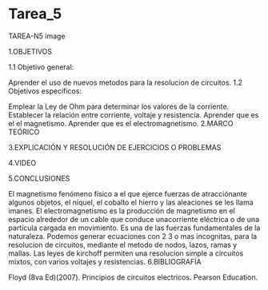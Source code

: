 # Tarea_5
TAREA-N5
image

1.OBJETIVOS

1.1 Objetivo general:

Aprender el uso de nuevos metodos para la resolucion de circuitos.
1.2 Objetivos especificos:

Emplear la Ley de Ohm para determinar los valores de la corriente.
Establecer la relación entre corriente, voltaje y resistencia.
Aprender que es el el magnetismo.
Aprender que es el electromagnetismo.
2.MARCO TEÓRICO


3.EXPLICACIÓN Y RESOLUCIÓN DE EJERCICIOS O PROBLEMAS



4.VIDEO



5.CONCLUSIONES

El magnetismo fenómeno físico a el que ejerce fuerzas de atracciónante algunos objetos, el níquel, el cobalto el hierro y las aleaciones se les llama imanes.
El electromagnetismo es la producción de magnetismo en el espacio alrededor de un cable que conduce unacorriente eléctrica o de una partícula cargada en movimiento. Es una de las fuerzas fundamentales de la naturaleza.
Podemos generar ecuaciones con 2 3 o mas incognitas, para la resolucion de circuitos, mediante el metodo de nodos, lazos, ramas y mallas.
Las leyes de kirchoff permiten una resolucion simple a circuitos mixtos, con varios voltajes y resistencias.
6.BIBLIOGRAFÍA

Floyd (8va Ed)(2007). Principios de circuitos electricos. Pearson Education.
